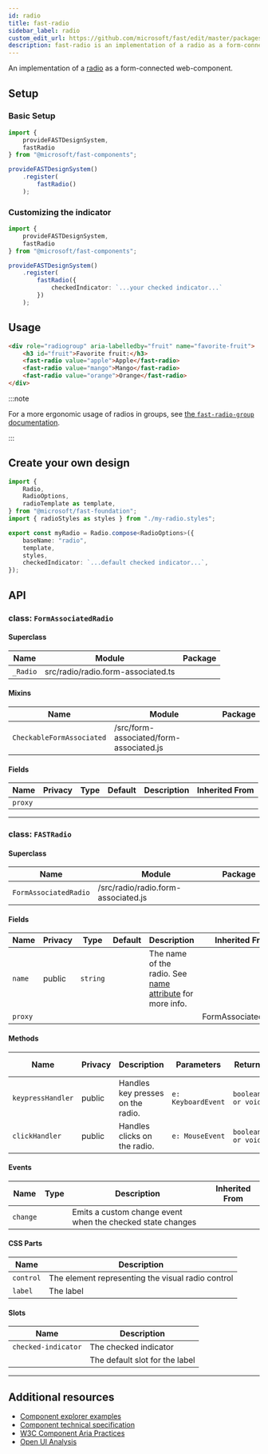 ```yaml
---
id: radio
title: fast-radio
sidebar_label: radio
custom_edit_url: https://github.com/microsoft/fast/edit/master/packages/web-components/fast-foundation/src/radio/README.md
description: fast-radio is an implementation of a radio as a form-connected web component.
---
```


An implementation of a [radio](https://developer.mozilla.org/en-US/docs/Web/HTML/Element/input/radio) as a form-connected web-component.

## Setup

### Basic Setup

```ts
import {
    provideFASTDesignSystem,
    fastRadio
} from "@microsoft/fast-components";

provideFASTDesignSystem()
    .register(
        fastRadio()
    );
```

### Customizing the indicator

```ts
import {
    provideFASTDesignSystem,
    fastRadio
} from "@microsoft/fast-components";

provideFASTDesignSystem()
    .register(
        fastRadio({
            checkedIndicator: `...your checked indicator...`
        })
    );
```

## Usage

```html live
<div role="radiogroup" aria-labelledby="fruit" name="favorite-fruit">
    <h3 id="fruit">Favorite fruit:</h3>
    <fast-radio value="apple">Apple</fast-radio>
    <fast-radio value="mango">Mango</fast-radio>
    <fast-radio value="orange">Orange</fast-radio>
</div>
 ```

:::note

For a more ergonomic usage of radios in groups, see [the `fast-radio-group` documentation](/docs/components/radio-group).

:::

## Create your own design

```ts
import {
    Radio,
    RadioOptions,
    radioTemplate as template,
} from "@microsoft/fast-foundation";
import { radioStyles as styles } from "./my-radio.styles";

export const myRadio = Radio.compose<RadioOptions>({
    baseName: "radio",
    template,
    styles,
    checkedIndicator: `...default checked indicator...`,
});
```

## API



### class: `FormAssociatedRadio`

#### Superclass

| Name     | Module                             | Package |
| -------- | ---------------------------------- | ------- |
| `_Radio` | src/radio/radio.form-associated.ts |         |

#### Mixins

| Name                      | Module                                  | Package |
| ------------------------- | --------------------------------------- | ------- |
| `CheckableFormAssociated` | /src/form-associated/form-associated.js |         |

#### Fields

| Name    | Privacy | Type | Default | Description | Inherited From |
| ------- | ------- | ---- | ------- | ----------- | -------------- |
| `proxy` |         |      |         |             |                |

<hr/>



### class: `FASTRadio`

#### Superclass

| Name                  | Module                              | Package |
| --------------------- | ----------------------------------- | ------- |
| `FormAssociatedRadio` | /src/radio/radio.form-associated.js |         |

#### Fields

| Name       | Privacy | Type      | Default | Description                                                                                                                                                                                 | Inherited From      |
| ---------- | ------- | --------- | ------- | ------------------------------------------------------------------------------------------------------------------------------------------------------------------------------------------- | ------------------- |
| `name`     | public  | `string`  |         | The name of the radio. See [name attribute](https://developer.mozilla.org/en-US/docs/Web/HTML/Element/input#htmlattrdefname) for more info.                                              |                     |
| `proxy`    |         |           |         |                                                                                                                                                                                             | FormAssociatedRadio |

#### Methods

| Name              | Privacy   | Description                       | Parameters         | Return            | Inherited From |
| ----------------- | --------- | --------------------------------- | ------------------ | ----------------- | -------------- |
| `keypressHandler` | public    | Handles key presses on the radio. | `e: KeyboardEvent` | `boolean or void` |                |
| `clickHandler`    | public    | Handles clicks on the radio.      | `e: MouseEvent`    | `boolean or void` |                |

#### Events

| Name     | Type | Description                                                | Inherited From |
| -------- | ---- | ---------------------------------------------------------- | -------------- |
| `change` |      | Emits a custom change event when the checked state changes |                |

#### CSS Parts

| Name      | Description                                       |
| --------- | ------------------------------------------------- |
| `control` | The element representing the visual radio control |
| `label`   | The label                                         |

#### Slots

| Name                | Description                    |
| ------------------- | ------------------------------ |
| `checked-indicator` | The checked indicator          |
|                     | The default slot for the label |

<hr/>


## Additional resources

* [Component explorer examples](https://explore.fast.design/components/fast-radio)
* [Component technical specification](https://github.com/microsoft/fast/blob/master/packages/web-components/fast-foundation/src/radio/radio.spec.md)
* [W3C Component Aria Practices](https://www.w3.org/TR/wai-aria/#radio)
* [Open UI Analysis](https://open-ui.org/components/radio-button.research)
